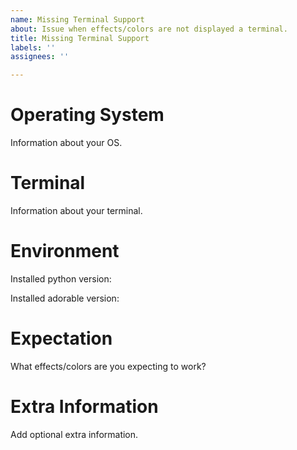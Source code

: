```yaml
---
name: Missing Terminal Support
about: Issue when effects/colors are not displayed a terminal.
title: Missing Terminal Support
labels: ''
assignees: ''

---
```


# Operating System

Information about your OS.


# Terminal

Information about your terminal.


# Environment

Installed python version:

Installed adorable version:


# Expectation

What effects/colors are you expecting to work?


# Extra Information

Add optional extra information.
